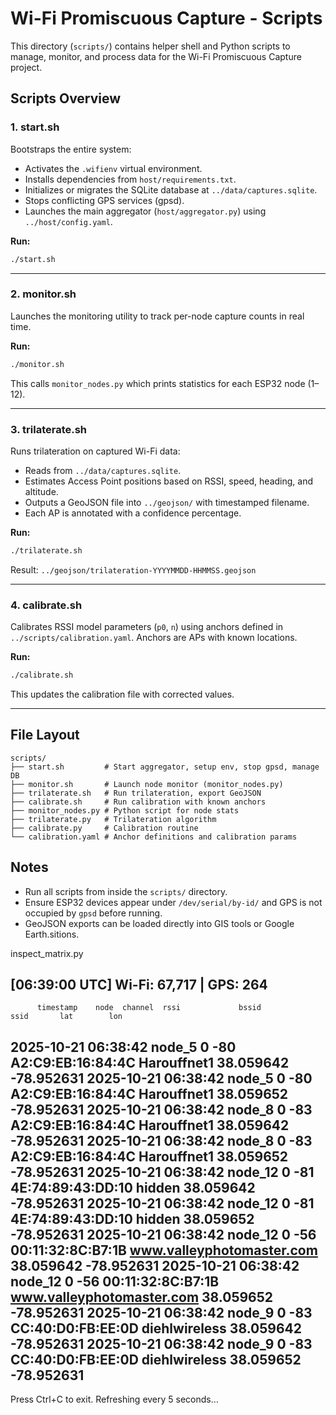 # Wi-Fi Promiscuous Capture - Scripts

This directory (`scripts/`) contains helper shell and Python scripts to manage,
monitor, and process data for the Wi-Fi Promiscuous Capture project.

## Scripts Overview

### 1. start.sh
Bootstraps the entire system:
- Activates the `.wifienv` virtual environment.
- Installs dependencies from `host/requirements.txt`.
- Initializes or migrates the SQLite database at `../data/captures.sqlite`.
- Stops conflicting GPS services (gpsd).
- Launches the main aggregator (`host/aggregator.py`) using `../host/config.yaml`.

**Run:**
```bash
./start.sh
```

---

### 2. monitor.sh
Launches the monitoring utility to track per-node capture counts in real time.

**Run:**
```bash
./monitor.sh
```

This calls `monitor_nodes.py` which prints statistics for each ESP32 node (1–12).

---

### 3. trilaterate.sh
Runs trilateration on captured Wi-Fi data:
- Reads from `../data/captures.sqlite`.
- Estimates Access Point positions based on RSSI, speed, heading, and altitude.
- Outputs a GeoJSON file into `../geojson/` with timestamped filename.
- Each AP is annotated with a confidence percentage.

**Run:**
```bash
./trilaterate.sh
```

Result: `../geojson/trilateration-YYYYMMDD-HHMMSS.geojson`

---

### 4. calibrate.sh
Calibrates RSSI model parameters (`p0`, `n`) using anchors defined in
`../scripts/calibration.yaml`. Anchors are APs with known locations.

**Run:**
```bash
./calibrate.sh
```

This updates the calibration file with corrected values.

---

## File Layout

```
scripts/
├── start.sh         # Start aggregator, setup env, stop gpsd, manage DB
├── monitor.sh       # Launch node monitor (monitor_nodes.py)
├── trilaterate.sh   # Run trilateration, export GeoJSON
├── calibrate.sh     # Run calibration with known anchors
├── monitor_nodes.py # Python script for node stats
├── trilaterate.py   # Trilateration algorithm
├── calibrate.py     # Calibration routine
└── calibration.yaml # Anchor definitions and calibration params
```

## Notes
- Run all scripts from inside the `scripts/` directory.
- Ensure ESP32 devices appear under `/dev/serial/by-id/` and GPS is not occupied by `gpsd` before running.
- GeoJSON exports can be loaded directly into GIS tools or Google Earth.sitions.

inspect_matrix.py

[06:39:00 UTC] Wi-Fi: 67,717  |  GPS: 264
------------------------------------------------------------------------------------------
          timestamp    node  channel  rssi             bssid                      ssid       lat        lon
2025-10-21 06:38:42  node_5        0   -80 A2:C9:EB:16:84:4C               Harouffnet1 38.059642 -78.952631
2025-10-21 06:38:42  node_5        0   -80 A2:C9:EB:16:84:4C               Harouffnet1 38.059652 -78.952631
2025-10-21 06:38:42  node_8        0   -83 A2:C9:EB:16:84:4C               Harouffnet1 38.059642 -78.952631
2025-10-21 06:38:42  node_8        0   -83 A2:C9:EB:16:84:4C               Harouffnet1 38.059652 -78.952631
2025-10-21 06:38:42 node_12        0   -81 4E:74:89:43:DD:10                    hidden 38.059642 -78.952631
2025-10-21 06:38:42 node_12        0   -81 4E:74:89:43:DD:10                    hidden 38.059652 -78.952631
2025-10-21 06:38:42 node_12        0   -56 00:11:32:8C:B7:1B www.valleyphotomaster.com 38.059642 -78.952631
2025-10-21 06:38:42 node_12        0   -56 00:11:32:8C:B7:1B www.valleyphotomaster.com 38.059652 -78.952631
2025-10-21 06:38:42  node_9        0   -83 CC:40:D0:FB:EE:0D             diehlwireless 38.059642 -78.952631
2025-10-21 06:38:42  node_9        0   -83 CC:40:D0:FB:EE:0D             diehlwireless 38.059652 -78.952631
------------------------------------------------------------------------------------------
Press Ctrl+C to exit. Refreshing every 5 seconds…

